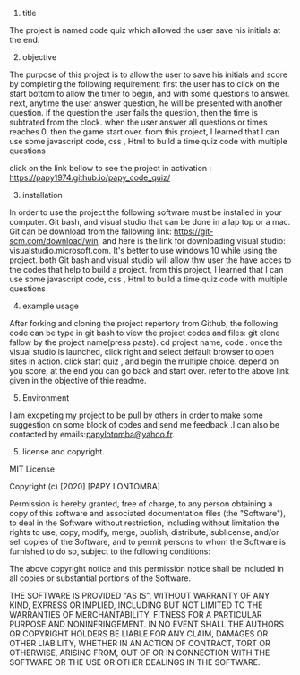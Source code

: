 1. title

The project is named code quiz which allowed the user save his initials at the end. 


2. objective 

The purpose of this project is to allow the user to save his initials and score by completing the following requirement:  first the user has to click on  the start bottom to allow the timer to begin, and with some questions to answer. next, anytime the user answer question, he will be presented with another question. if the question the user fails the question, then the time is subtrated from the clock. when the user answer all questions or times reaches 0, then the game start over. from this project, I learned that I can use some javascript code, css , Html to build a time quiz code with multiple questions 

click on the link bellow to see the project in activation : https://papy1974.github.io/papy_code_quiz/


3. installation 

In order to use the project the following software must be installed in your computer. Git bash, and visual studio that can be done in a lap top or a mac. Git can be download from the fallowing link: https://git-scm.com/download/win, and here is the link for downloading visual studio: visualstudio.microsoft.com. It's better to use windows 10 while using the project. both Git bash and visual studio will allow thw user the have acces to the codes that help to build a project. from this project, I learned that I can use some javascript code, css , Html to build a time quiz code with multiple questions 

4. example usage

After forking and cloning the project repertory from Github, the following code can be type in git bash to view the project codes and files: git clone fallow by the project name(press paste). cd project name, code .
once the visual studio is launched, click right and select  delfault browser to open sites in action. click start quiz , and begin the multiple choice.  depend on you score, at the end you can go back and start over. refer to the above link  given in the objective of thie readme. 

5. Environment 

I am excpeting my project to be pull by others in order to make some suggestion on some block of codes and send me feedback .I can also be contacted  by emails:papylotomba@yahoo.fr.  

5. license and copyright. 

MIT License

Copyright (c) [2020] [PAPY LONTOMBA]

Permission is hereby granted, free of charge, to any person obtaining a copy
of this software and associated documentation files (the "Software"), to deal
in the Software without restriction, including without limitation the rights
to use, copy, modify, merge, publish, distribute, sublicense, and/or sell
copies of the Software, and to permit persons to whom the Software is
furnished to do so, subject to the following conditions:

The above copyright notice and this permission notice shall be included in all
copies or substantial portions of the Software.

THE SOFTWARE IS PROVIDED "AS IS", WITHOUT WARRANTY OF ANY KIND, EXPRESS OR
IMPLIED, INCLUDING BUT NOT LIMITED TO THE WARRANTIES OF MERCHANTABILITY,
FITNESS FOR A PARTICULAR PURPOSE AND NONINFRINGEMENT. IN NO EVENT SHALL THE
AUTHORS OR COPYRIGHT HOLDERS BE LIABLE FOR ANY CLAIM, DAMAGES OR OTHER
LIABILITY, WHETHER IN AN ACTION OF CONTRACT, TORT OR OTHERWISE, ARISING FROM,
OUT OF OR IN CONNECTION WITH THE SOFTWARE OR THE USE OR OTHER DEALINGS IN THE
SOFTWARE.






